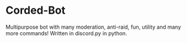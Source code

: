 # Corded-Bot
Multipurpose bot with many moderation, anti-raid, fun, utility and many more commands! Written in discord.py in python.

